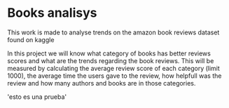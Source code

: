 # Books analisys
This work is made to analyse trends on the amazon book reviews dataset found on kaggle

In this project we will know what category of books has better reviews scores and what are the trends regarding the book reviews.
This will be measured by calculating the average review score of each category (limit 1000), the average time the users gave to the review, how helpfull was the review and how many authors and books are in those categories.

'esto es una prueba'
